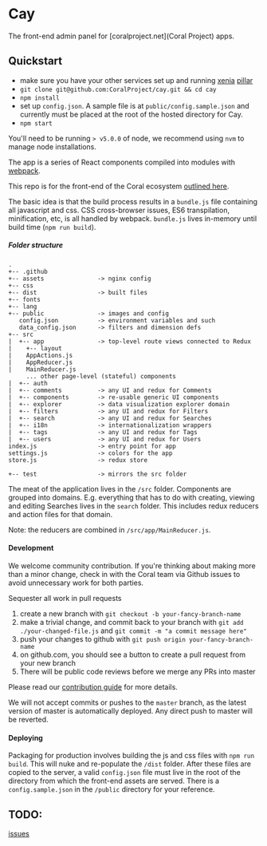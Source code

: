 # Cay

The front-end admin panel for [coralproject.net](Coral Project) apps.

## Quickstart

- make sure you have your other services set up and running [xenia](https://github.com/coralproject/xenia) [pillar](https://github.com/coralproject/pillar)
- `git clone git@github.com:CoralProject/cay.git && cd cay`
- `npm install`
- set up `config.json`. A sample file is at `public/config.sample.json` and currently must be placed at the root of the hosted directory for Cay.
- `npm start`

You'll need to be running `> v5.0.0` of node, we recommend using `nvm` to manage node installations.

The app is a series of React components compiled into modules with [webpack](http://webpack.github.io/).

This repo is for the front-end of the Coral ecosystem [outlined here](https://github.com/coralproject/reef/blob/master/ECOSYSTEM.md).

The basic idea is that the build process results in a `bundle.js` file containing all javascript and css. CSS cross-browser issues, ES6 transpilation, minification, etc, is all handled by webpack. `bundle.js` lives in-memory until build time (`npm run build`).

##### Folder structure

```
.
+-- .github
+-- assets               -> nginx config
+-- css
+-- dist                 -> built files
+-- fonts
+-- lang
+-- public               -> images and config
   config.json           -> environment variables and such
   data_config.json      -> filters and dimension defs
+-- src
|  +-- app               -> top-level route views connected to Redux
|    +-- layout
|    AppActions.js
|    AppReducer.js
|    MainReducer.js
     ... other page-level (stateful) components
|  +-- auth
|  +-- comments          -> any UI and redux for Comments
|  +-- components        -> re-usable generic UI components
|  +-- explorer          -> data visualization explorer domain
|  +-- filters           -> any UI and redux for Filters
|  +-- search            -> any UI and redux for Searches
|  +-- i18n              -> internationalization wrappers
|  +-- tags              -> any UI and redux for Tags
|  +-- users             -> any UI and redux for Users
index.js                 -> entry point for app
settings.js              -> colors for the app
store.js                 -> redux store

+-- test                 -> mirrors the src folder
```

The meat of the application lives in the `/src` folder. Components are grouped into domains. E.g. everything that has to do with creating, viewing and editing Searches lives in the `search` folder. This includes redux reducers and action files for that domain.

Note: the reducers are combined in `/src/app/MainReducer.js`.

#### Development

We welcome community contribution. If you're thinking about making more than a minor change, check in with the Coral team via Github issues to avoid unnecessary work for both parties.

Sequester all work in pull requests

  1. create a new branch with `git checkout -b your-fancy-branch-name`
  2. make a trivial change, and commit back to your branch with `git add ./your-changed-file.js` and `git commit -m "a commit message here"`
  3. push your changes to github with `git push origin your-fancy-branch-name`
  4. on github.com, you should see a button to create a pull request from your new branch
  5. There will be public code reviews before we merge any PRs into master

Please read our [contribution guide](https://github.com/coralproject/cay/blob/master/.github/CONTRIBUTING.md) for more details.

We will not accept commits or pushes to the `master` branch, as the latest version of master is automatically deployed. Any direct push to master will be reverted.

#### Deploying

Packaging for production involves building the js and css files with `npm run build`. This will nuke and re-populate the `/dist` folder. After these files are copied to the server, a valid `config.json` file must live in the root of the directory from which the front-end assets are served. There is a `config.sample.json` in the `/public` directory for your reference.

## TODO:
[issues](https://github.com/coralproject/cay/issues)
